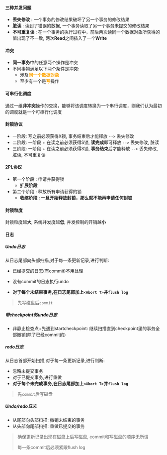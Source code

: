#### 三种并发问题

- **丢失修改** : 一个事务的修改结果破坏了另一个事务的修改结果
- **脏读** : 读到了错误的数据, 一个事务读取了另一个事务未提交的修改结果
- **不可重复读** : 在一个事务的执行过程中，前后两次读同一个数据对象所获得的值出现了不一致, 两次**Read**之间插入了一个**Write**

#### 冲突

- **同一事务**中的任意两个操作是冲突
- 不同事物满足以下两个条件是冲突:
  - 涉及<font color='ORANGE'>**同一个数据对象**</font>
  - 至少有一个是<font color='ORANGE'>**写**</font>操作

#### 可串行化调度

通过一组**非冲突**操作的交换，能够将该调度转换为一个串行调度，则我们认为最初的调度就是一个可串行化调度

#### 封锁协议

- 一阶段: 写之前必须获得X锁, 事务结束后才能释放                `-->` 丢失修改
- 二阶段: 一阶段 + 在读之前必须获得S锁, **读完成**即可释放      `-->` 丢失修改, 脏读
- 三阶段: 一阶段 + 在读之前必须获得S锁, **事务结束**后才能释放 `-->` 丢失修改, 脏读, 不可重复读

#### 2PL协议

- 第一个阶段 : 申请并获得锁
  - **扩展阶段**
- 第二个阶段 : 释放所有申请获得的锁
  - **收缩阶段 : 一旦开始释放封锁，那么就不能再申请任何封锁**

#### 封锁粒度

封锁粒度越**大**, 系统并发度越**低**, 并发控制的开销越**小**

#### 日志

##### Undo日志

从日志尾部向头部扫描,对于每一条更新记录,进行判断:

- 已经提交的日志(有commit)不用处理

- 没有commit的日志执行undo
- **对于每个未结束事务,在日志尾部加上`<Abort T>`并`flush log`**

> 先写磁盘后`commit`

##### 带checkpoint的undo日志

- 非静止检查点+先遇到startcheckpoint: 继续扫描直到checkpoint里的事务全部撤销(除了已经commit的)

##### redo日志

从日志首部开始扫描,对于每一条更新记录,进行判断:

- 忽略未提交事务
- 对于已提交事务,进行重做
- **对于每个未完成事务,在日志尾部加上`<Abort T>`并`flush log`**

> 先`commit`后写磁盘

##### Undo/redo日志

- 从尾部向头部扫描: 撤销未结束的事务
- 从头部向尾部扫描: 重做已提交的事务

> 确保更新记录出现在磁盘上后写磁盘, commit和写磁盘的顺序无所谓
>
> 每一条commit后必须紧跟flush log
